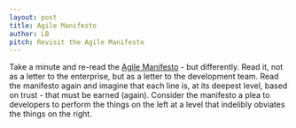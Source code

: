 ```yaml
---
layout: post
title: Agile Manifesto
author: LB
pitch: Revisit the Agile Manifesto
---
```

Take a minute and re-read the [Agile Manifesto](http://www.agilemanifesto.org/) - but differently. Read it, not as a letter to the enterprise, but as a letter to the development team. Read the manifesto again and imagine that each line is, at its deepest level, based on trust - that must be earned (again). Consider the manifesto a plea to developers to perform the things on the left at a level that indelibly obviates the things on the right.